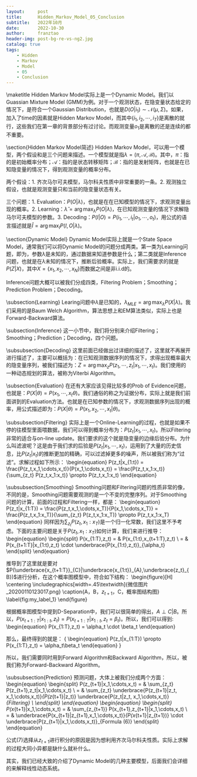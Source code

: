 ```yaml
---
layout:     post
title:      Hidden_Markov_Model_05_Conclusion
subtitle:   2022年10月
date:       2022-10-30
author:     franztao
header-img: post-bg-re-vs-ng2.jpg
catalog: true
tags:
    - Hidden
    - Markov
    - Model
    - 05
    - Conclusion
---
```

            

\maketitle
Hidden Markov Model实际上是一个Dynamic Model。我们以Guassian Mixture Model (GMM)为例。对于一个观测状态，在隐变量状态给定的情况下，是符合一个Gaussian Distribution，也就是$D(O|i_1)\sim \mathcal{N}(\mu,\Sigma)$。如果，加入了time的因素就是Hidden Markov Model，而其中$\{ i_1,i_2,\cdots,i_T \}$是离散的就行，这些我们在第一章的背景部分有过讨论。而观测变量$o_1$是离散的还是连续的都不重要。

\section{Hidden Markov Model简述}
Hidden Markov Model，可以用一个模型，两个假设和是三个问题来描述。一个模型就是指$\lambda = (\pi, \mathcal{A}, \mathcal{B})$。其中，$\pi$：指的是初始概率分布；$\mathcal{A}$：指的是状态转移矩阵；$\mathcal{B}$：指的是发射矩阵，也就是在已知隐变量的情况下，得到观测变量的概率分布。

两个假设：1. 齐次马尔可夫模型，马尔科夫性质中非常重要的一条。2. 观测独立假设，也就是观测变量只和当前的隐变量状态有关。

三个问题：1. Evaluation：$P(O|\lambda)$，也就是在在已知模型的情况下，求观测变量出现的概率。2. Learning：$\hat{\lambda} = \arg\max_{\lambda}P(O|\lambda)$，在已知观测变量的情况下求解隐马尔可夫模型的参数。3. Decoding：$P(I|O) = P(i_1,\cdots,i_t|o_1,\cdots,o_t)$，用公式的语言描述就是$\hat{I} = \arg\max_I P(I,O|\lambda)$。

\section{Dynamic Model}
Dynamic Model实际上就是一个State Space Model，通常我们可以将Dynamic Model的问题分成两类。第一类为Learning问题，即为，参数$\lambda$是未知的，通过数据来知道参数是什么；第二类就是Inference问题，也就是在$\lambda$未知的情况下，推断后验概率。实际上，我们需要求的就是$P(Z|X)$，其中$X=\{ x_1,x_2,\cdots,x_N \}$而数据之间是非i.i.d的。

Inference问题大概可以被我们分成四类，Filtering Problem；Smoothing；Prediction Problem；Decoding。

\subsection{Learning}
Learing问题中$\lambda$是已知的，$\lambda_{MLE} = \arg\max_{\lambda}P(X|\lambda)$。我们采用的是Baum Welch Algorithm，算法思想上和EM算法类似，实际上也是Forward-Backward算法。

\subsection{Inference}
这一小节中，我们将分别来介绍Filtering；Smoothing；Prediction；Decoding，四个问题。

\subsubsection{Decoding}
这里前面已经做出过详细的描述了，这里就不再展开进行描述了，主要可以概括为：在已知观测数据序列的情况下，求得出现概率最大的隐变量序列，被我们描述为：$Z = \arg\max_z P(z_1,\cdots,z_t|x_1,\cdots,x_t)$。我们使用的一种动态规划的算法，被称为Viterbi Algorithm。

\subsection{Evaluation}
在还有大家应该见得比较多的Prob of Evidence问题，也就是：$P(X|\theta) = P(x_1,\cdots,x_t
\theta)$。我们通俗的称之为证据分布，实际上就是我们前面讲到的Evaluation方法。也就是在已知参数的情况下，求观测数据序列出现的概率，用公式描述即为：$P(X|\theta) = P(x_1,x_2,\cdots,x_t|\theta)$。

\subsubsection{Filtering}
实际上是一个Online-Learning的过程，也就是如果不停的往模型里面喂数据，我们可以得到概率分布为：$P(z_t|x_1,\cdots,x_t)$。所以Filtering非常的适合与on-line update。我们要求的这个就是隐变量的边缘后验分布。为什么叫滤波呢？这是由于我们求的后验是$P(z_t|x_1,\cdots,x_t)$，运用到了大量的历史信息，比$P(z_t|x_t)$的推断更加的精确，可以过滤掉更多的噪声，所以被我们称为“过滤”。求解过程如下所示：
\begin{equation}
    P(z_t|x_{1:t}) = \frac{P(z_t,x_1,\cdots,x_t)}{P(x_1,\cdots,x_t)} = \frac{P(z_t,x_1:x_t)}{\sum_{z_t} P(z_t,x_1:x_t)} \propto P(z_t,x_1:x_t)
\end{equation}

\subsubsection{Smoothing}
Smoothing问题和Filtering问题的性质非常的像，不同的是，Smoothing问题需要观测的是一个不变的完整序列。对于Smoothing问题的计算，前面的过程和Filtering一样，都是：
\begin{equation}
    P(z_t|x_{1:T}) = \frac{P(z_t,x_1,\cdots,x_T)}{P(x_1,\cdots,x_T)} = \frac{P(z_t,x_1:x_T)}{\sum_{z_t} P(z_t,x_1:x_T)} \propto P(z_t,x_1:x_T)
\end{equation}
同样因为$\sum_{z_t} P(z_t,x_1:x_T)$是一个归一化常数，我们这里不予考虑。下面的主要问题是关于$P(z_t,x_1:x_T)$如何计算，我们来进行推导：
\begin{equation}
    \begin{split}
        P(x_{1:T},z_t) = & P(x_{1:t},x_{t+1:T},z_t) \\
        = & P(x_{t+1:T}|x_{1:t},z_t) \cdot \underbrace{P(x_{1:t},z_t)}_{\alpha_t}
    \end{split}
\end{equation}

推导到了这里就是要对$P(\underbrace{x_{t+1:T}}_{C}|\underbrace{x_{1:t}}_{A},\underbrace{z_t}_{B})$进行分析，在这个概率图模型中，符合如下结构：
\begin{figure}[H]
    \centering
    \includegraphics[width=.45\textwidth]{微信图片_20200110123017.png}
    \caption{A，B，$z_{t+1}$，C，概率图结构图}
    \label{fig:my_label_1}
\end{figure}

根据概率图模型中提到D-Separation中，我们可以很简单的得出，$A\perp C|B$。所以，$P(x_{t+1:T}|x_{1:t},z_t) = P(x_{t+1:T}|x_{1:t},z_t = \beta_t)$。所以，我们可以得到:
\begin{equation}
    P(x_{1:T},z_t) = \alpha_t \cdot \beta_t
\end{equation}

那么，最终得到的就是：
{
\begin{equation}
    P(z_t|x_{1:T}) \propto P(x_{1:T},z_t) = \alpha_t\beta_t
\end{equation}
}

所以，我们需要同时用到Forward Algorithm和Backward Algorithm，所以，被我们称为Forward-Backward Algorithm。

\subsubsection{Prediction}
预测问题，大体上被我们分成两个方面：
\begin{equation}
    \begin{split}
        P(z_{t+1}|x_1,\cdots,x_t) = & \sum_{z_t} P(z_{t+1},z_t|x_1,\cdots,x_t) \\ 
        = & \sum_{z_t} \underbrace{P(z_{t+1}|z_t, x_1,\cdots,x_t)}_{P(z_{t+1}|z_t)} \underbrace{P(z_t|z_t, x_1,\cdots,x_t)}_{Filtering} \\
    \end{split}
\end{equation}
\begin{equation}
    \begin{split}
        P(x_{t+1}|x_1,\cdots,x_t) 
        = & \sum_{z_{t+1}} P(x_{t+1},z_{t+1}|x_1,\cdots,x_t) \\ 
        = & \underbrace{P(x_{t+1}|z_{t+1},x_1,\cdots,x_t)}_{P(x_{t+1}|z_{t+1})} \cdot \underbrace{P(z_{t+1}|x_1,\cdots,x_t)}_{Formula (6)}
    \end{split}
\end{equation}

公式(7)选择从$z_{t+1}$进行积分的原因是因为想利用齐次马尔科夫性质。实际上求解的过程大同小异都是缺什么就补什么。

其实，我们已经大致的介绍了Dynamic Model的几种主要模型，后面我们会详细的来解释线性动态系统。






